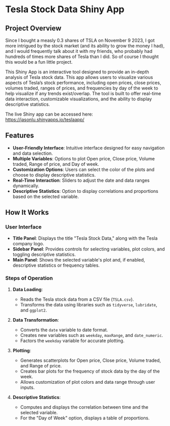# Tesla Stock Data Shiny App

## Project Overview

Since I bought a measly 0.3 shares of TSLA on November 9 2023, I got more intrigued by the stock market (and its ability to grow the money I had), and I would frequently talk about it with my friends, who probably had hundreds of times more shares of Tesla than I did. So of course I thought this would be a fun little project.

This Shiny App is an interactive tool designed to provide an in-depth analysis of Tesla stock data. This app allows users to visualize various aspects of Tesla’s stock performance, including open prices, close prices, volumes traded, ranges of prices, and frequencies by day of the week to help visualize if any trends exist/overlap. The tool is built to offer real-time data interaction, customizable visualizations, and the ability to display descriptive statistics.

The live Shiny app can be accessed here: https://jasonlu.shinyapps.io/teslaapp/
## Features

- **User-Friendly Interface**: Intuitive interface designed for easy navigation and data selection.
- **Multiple Variables**: Options to plot Open price, Close price, Volume traded, Range of price, and Day of week.
- **Customization Options**: Users can select the color of the plots and choose to display descriptive statistics.
- **Real-Time Interaction**: Sliders to adjust the date and data ranges dynamically.
- **Descriptive Statistics**: Option to display correlations and proportions based on the selected variable.

## How It Works

### User Interface

- **Title Panel**: Displays the title "Tesla Stock Data," along with the Tesla company logo.
- **Sidebar Panel**: Provides controls for selecting variables, plot colors, and toggling descriptive statistics.
- **Main Panel**: Shows the selected variable's plot and, if enabled, descriptive statistics or frequency tables.

### Steps of Operation

1. **Data Loading**:
   - Reads the Tesla stock data from a CSV file (`TSLA.csv`).
   - Transforms the data using libraries such as `tidyverse`, `lubridate`, and `ggplot2`.

2. **Data Transformation**:
   - Converts the `date` variable to date format.
   - Creates new variables such as `weekday`, `maxRange`, and `date_numeric`.
   - Factors the `weekday` variable for accurate plotting.

3. **Plotting**:
   - Generates scatterplots for Open price, Close price, Volume traded, and Range of price.
   - Creates bar plots for the frequency of stock data by the day of the week.
   - Allows customization of plot colors and data range through user inputs.

4. **Descriptive Statistics**:
   - Computes and displays the correlation between time and the selected variable.
   - For the "Day of Week" option, displays a table of proportions.
